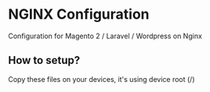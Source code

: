 # NGINX Configuration
Configuration for Magento 2 / Laravel / Wordpress on Nginx

## How to setup?

Copy these files on your devices, it's using device root (/)
